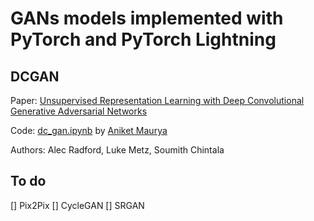 # GANs models implemented with PyTorch and PyTorch Lightning

## DCGAN
Paper: [Unsupervised Representation Learning with Deep Convolutional Generative Adversarial Networks](https://arxiv.org/abs/1511.06434)

Code: [dc_gan.ipynb](DCGAN/dc_gan.ipynb) by [Aniket Maurya](http://aniketmaurya.ml)

Authors: Alec Radford, Luke Metz, Soumith Chintala

## To do
[] Pix2Pix
[] CycleGAN
[] SRGAN
